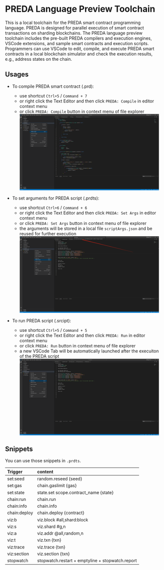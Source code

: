 # PREDA Language Preview Toolchain

This is a local toolchain for the PREDA smart contract programming language. PREDA is designed for parallel execution of smart contract transactions on sharding blockchains. The PREDA language preview toolchain includes the pre-built PREDA compilers and execution engines, VSCode extensions, and sample smart contracts and execution scripts. Programmers can use VSCode to edit, compile, and execute PREDA smart contracts in a local blockchain simulator and check the execution results, e.g., address states on the chain.

## Usages

- To compile PREDA smart contract (.prd):

  - use shortcut `Ctrl+5` / `Command + 7`
  - or right click the Text Editor and then click `PREDA: Compile` in editor context menu
  - or click `PREDA: Compile` button in context menu of file explorer
    ![Alt text](./resource/images/compile.png?raw=true "Compile")

- To set arguments for PREDA script (.prdts):

  - use shortcut `Ctrl+6` / `Command + 6`
  - or right click the Text Editor and then click `PREDA: Set Args` in editor context menu
  - or click `PREDA: Set Args` button in context menu of file explorer
  - the arguments will be stored in a local file `scriptArgs.json` and be reused for further execution
    ![Alt text](./resource/images/edit.png?raw=true "Set Args")

- To run PREDA script (.srcipt):

  - use shortcut `Ctrl+5` / `Command + 5`
  - or right click the Text Editor and then click `PREDA: Run` in editor context menu
  - or click `PREDA: Run` button in context menu of file explorer
  - a new VSCode Tab will be automatically launched after the execuiton of the PREDA script
    ![Alt text](./resource/images/run.png?raw=true "Run")

## Snippets
You can use those  snippets  in `.prdts`.

| Trigger      |                     content                      |
| :----------- | :----------------------------------------------- |
| set:seed     |               random.reseed {seed}               |
| set:gas      |               chain.gaslimit {gas}               |
| set:state    |      state.set scope.contract_name {state}       |
| chain:run    |                    chain.run                     |
| chain:info   |                    chain.info                    |
| chain:deploy |             chain.deploy {contract}              |
| viz:b        |            viz.block #all,shard:block            |
| viz:s        |                  viz.shard #g,n                  |
| viz:a        |              viz.addr @all,random,n              |
| viz:t        |                  viz.txn {txn}                   |
| viz:trace    |                 viz.trace {txn}                  |
| viz:section  |                viz.section {txn}                 |
| stopwatch    | stopwatch.restart + emptyline + stopwatch.report |
